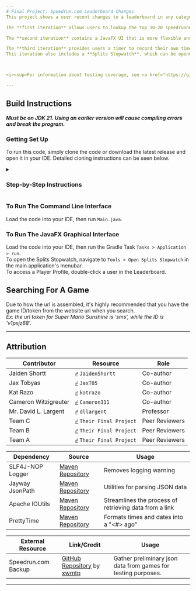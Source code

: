 ```yaml
---
# Final Project: Speedrun.com Leaderboard Changes
This project shows a user recent changes to a leaderboard in any category of any game. Results can be filtered by top position and sorted by a few methods.

The **first iteration** allows users to lookup the top 10-20 speedrunners on a given leaderboard. It runs in the Command-Line Interface.

The **second iteration** contains a JavaFX UI that is more flexible and powerful than the CLI version.

The **third iteration** provides users a timer to record their own time splits. It runs both in a JavaFX GUI and in the CLI.  
This iteration also includes a **Splits Stopwatch**, which can be opened from the main JavaFX Application at `Tools > Open Splits Stopwatch`, and a **Player Profile Viewer** which can be opened by double-clicking a user on the leaderboard in the JavaFX GUI. Many JavaFX GUI features are also ported to the CLI.



<i><sup>For information about testing coverage, see <a href="https://github.com/bsu-cs222-fall24-dll/FinalProject-Jaiden.Shortt_Jax.Tobyas_Kat.Razo_Cameron.Witzigreuter/edit/master/src/test/Coverage.md">Coverage.md</a>.</sup></i>

---
```

## Build Instructions
***Must be on JDK 21. Using an earlier version will cause compiling errors and break the program.***


### Getting Set Up
To run this code, simply clone the code or download the latest release and open it in your IDE. Detailed cloning instructions can be seen below.
<details>
   <summary><h3>Step-by-Step Instructions</h3></summary>
       <p>
       1. <a href="https://www.jetbrains.com/toolbox-app/" itemprop="Download Jetbrains">Download Jetbrains Toolbox</a> and use it to install IntelliJ IDEA Community Edition if you haven't already, and make sure you have <a href="https://github.com/git-guides/install-git">the latest version of Git installed</a>. 
       <p>
       2. Once IntelliJ is open, navigate to <b>File > New > Project from Version Control</b>.
       <p>
       3. In the <kbd>URL</kbd> field, paste the link to this repository's code, which you can acquire by going to <kbd><> Code</kbd>.
       <p>
       4. Once Gradle finishes building the project, you can run your code.
</details>

### To Run The Command Line Interface
Load the code into your IDE, then run `Main.java`.  

### To Run The JavaFX Graphical Interface
Load the code into your IDE, then run the Gradle Task `Tasks > Application > run`.  
To open the Splits Stopwatch, navigate to `Tools > Open Splits Stopwatch` in the main application's menubar.\
To access a Player Profile, double-click a user in the Leaderboard.

## Searching For A Game
Due to how the url is assembled, it's highly recommended that you have the game ID/token from the website url when you search.\
*Ex: the url token for Super Mario Sunshine is 'sms', while the ID is 'v1pxjz68'.*

---
## Attribution
| Contributor          | Resource                                                                                                                                          | Role           | 
|----------------------|---------------------------------------------------------------------------------------------------------------------------------------------------|----------------|
| Jaiden Shortt        | <kbd>[☍](https://github.com/JaidenShortt)</kbd>                                                                             `JaidenShortt`        | Co-author      |
| Jax Tobyas           | <kbd>[☍](https://github.com/JaxT05)</kbd>                                                                                   `JaxT05`              | Co-author      |
| Kat Razo             | <kbd>[☍](https://github.com/katrazo)</kbd>                                                                                  `katrazo`             | Co-author      | 
| Cameron Witzigreuter | <kbd>[☍](https://github.com/Cameron311)</kbd>                                                                               `Cameron311`          | Co-author      |
| Mr. David L. Largent | <kbd>[☍](https://github.com/dllargent)</kbd>                                                                                `dllargent`           | Professor      |
| Team C               | <kbd>[☍](https://github.com/bsu-cs222-fall24-dll/Final-Project---FaviSaaWillAnon)</kbd>                                     `Their Final Project` | Peer Reviewers |
| Team B               | <kbd>[☍](https://github.com/bsu-cs222-fall24-dll/Final-Priscilla.Zavala-Oluwatoni.Benson-Ikanke.Inyang-Asante.Anglin)</kbd> `Their Final Project` | Peer Reviewers |
| Team A               | <kbd>[☍](https://github.com/bsu-cs222-fall24-dll/Final_Project-KevinMack-JasonYoder-KolbyAlvey-BrianRaymond)</kbd>          `Their Final Project` | Peer Reviewers |

       
| Dependency       | Source                                                                                   | Usage                                                  |
|------------------|------------------------------------------------------------------------------------------|--------------------------------------------------------|
| SLF4J-NOP Logger | [Maven Repository](https://mvnrepository.com/artifact/org.slf4j/slf4j-nop)               | Removes logging warning                                |
| Jayway JsonPath  | [Maven Repository](https://mvnrepository.com/artifact/com.jayway.jsonpath/json-path)     | Utilities for parsing JSON data                        |
| Apache IOUtils   | [Maven Repository](https://mvnrepository.com/artifact/commons-io/commons-io)             | Streamlines the process of retrieving data from a link |
| PrettyTime       | [Maven Repository](https://mvnrepository.com/artifact/org.ocpsoft.prettytime/prettytime) | Formats times and dates into a "<#> <times> ago"       |

| External Resource   | Link/Credit                                                                                   | Usage                                                         |
|---------------------|-----------------------------------------------------------------------------------------------|---------------------------------------------------------------|
| Speedrun.com Backup | [GitHub Repository](https://github.com/xwmtp/src-backup) by [xwmtp](https://github.com/xwmtp) | Gather preliminary json data from games for testing purposes. |

---
